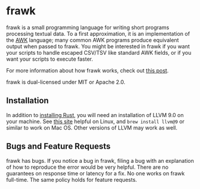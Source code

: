 # frawk

frawk is a small programming language for writing short programs processing
textual data. To a first approximation, it is an implementation of the
[AWK](https://en.wikipedia.org/wiki/AWK) language; many common AWK programs
produce equivalent output when passed to frawk. You might be interested in frawk
if you want your scripts to handle escaped CSV/TSV like standard AWK fields, or
if you want your scripts to execute faster.

For more information about how frawk works, check out [this
post](https://github.com/ezrosent/frawk/blob/master/info/overview.md).

frawk is dual-licensed under MIT or Apache 2.0.

## Installation

In addition to [installing Rust](https://rustup.rs/), you will need an
installation of LLVM 9.0 on your machine. See [this site](https://apt.llvm.org/)
helpful on Linux, and `brew install llvm@9` or similar to work on Mac OS. Other
versions of LLVM may work as well.

## Bugs and Feature Requests

frawk has bugs. If you notice a bug in frawk, filing a bug with an explanation
of how to reproduce the error would be very helpful. There are no guarantees on
response time or latency for a fix. No one works on frawk full-time. The same
policy holds for feature requests.
